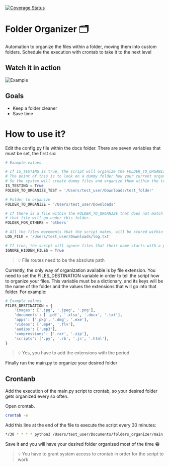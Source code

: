 [![Coverage Status](https://coveralls.io/repos/github/jalvaradosegura/folder_organizer/badge.svg)](https://coveralls.io/github/jalvaradosegura/folder_organizer)

# Folder Organizer 🗂
Automation to organize the files within a folder, moving them into custom folders. Schedule the execution with crontab to take it to the next level

## Watch it in action
![Example](https://media.giphy.com/media/Z9KPDEo1LetVfOyMru/giphy.gif)

## Goals
* Keep a folder cleaner
* Save time

# How to use it?
Edit the config.py file within the docs folder. There are seven variables that must be set, the first six:

```py
# Example values

# If IS_TESTING is true, the script will organize the FOLDER_TO_ORGANIZE_TEST instead of FOLDER_TO_ORGANIZE.
# The point of this is to look on a dummy folder how your current organization will look like.
# So the system will create dummy files and organize them within the test folder
IS_TESTING = True
FOLDER_TO_ORGANIZE_TEST = '/Users/test_user/Downloads/test_folder'

# Folder to organize
FOLDER_TO_ORGANIZE = '/Users/test_user/Downloads'

# If there is a file within the FOLDER_TO_ORGANIZE that does not match up any known extension, 
# that file will go under this folder.
FOLDER_FOR_OTHERS = 'others'

# All the files movements that the script makes, will be stored within this file.
LOG_FILE = '/Users/test_user/Downloads/log.txt'

# If true, the script will ignore files that their name starts with a period
IGNORE_HIDDEN_FILES = True
```

>💡 File routes need to be the absolute path

Currently, the only way of organization available is by file extension.
You need to set the FILES_DESTINATION variable in order to tell the script how to organize your files.
This variable must be a dictionary, and its keys will be the name of the folder and the values the extensions that will go into that folder.
For example:

```py
# Example values
FILES_DESTINATION = {
    'images': ['.jpg', '.jpeg', '.png'],
    'documents': ['.pdf', '.xlsx', '.docx', '.txt'],
    'apps': ['.pkg', '.dmg', '.exe'],
    'videos': ['.mp4', '.flv'],
    'audios': ['.mp3'],
    'compressions': ['.rar', '.zip'],
    'scripts': ['.py', '.rb', '.js', '.html'],
}
```
>💡 Yes, you have to add the extensions with the period

Finally run the main.py to organize your desired folder

## Crontanb
Add the execution of the main.py script to crontab, so your desired folder gets organized every so often.

Open crontab.

```sh
crontab -e
```

Add this line at the end of the file to execute the script every 30 minutes:
```sh
*/30 * * * * python3 /Users/test_user/Documents/folders_organizer/main.py
```
Save it and you will have your desired folder organized most of the time 😁

>💡 You have to grant system access to crontab in order for the script to work
